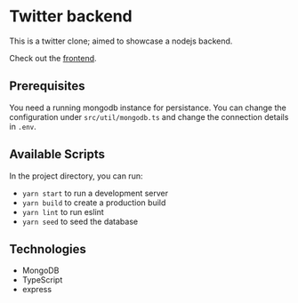 # Twitter backend

This is a twitter clone; aimed to showcase a nodejs backend.

Check out the [frontend](https://github.com/maggy96/twitter-frontend).

## Prerequisites
You need a running mongodb instance for persistance. You can change the configuration under `src/util/mongodb.ts` and change the connection details in `.env`.

## Available Scripts
In the project directory, you can run: 
- `yarn start` to run a development server
- `yarn build` to create a production build
- `yarn lint` to run eslint
- `yarn seed` to seed the database

## Technologies
- MongoDB
- TypeScript
- express
